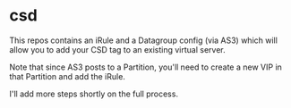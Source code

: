 # csd

This repos contains an iRule and a Datagroup config (via AS3) which will allow you to add your CSD tag to an existing virtual server.  

Note that since AS3 posts to a Partition, you'll need to create a new VIP in that Partition and add the iRule.

I'll add more steps shortly on the full process.

